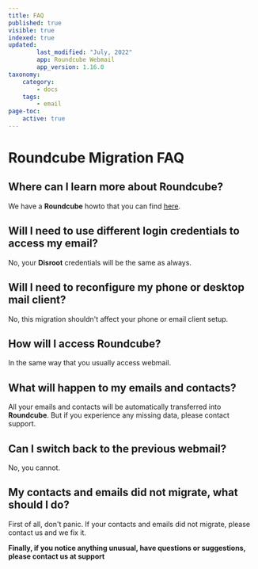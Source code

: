 ```yaml
---
title: FAQ
published: true
visible: true
indexed: true
updated:
        last_modified: "July, 2022"
        app: Roundcube Webmail
        app_version: 1.16.0
taxonomy:
    category:
        - docs
    tags:
        - email
page-toc:
    active: true
---
```


# Roundcube Migration FAQ

## Where can I learn more about Roundcube?
We have a **Roundcube** howto that you can find [here](../../roundcube).

## Will I need to use different login credentials to access my email?
No, your **Disroot** credentials will be the same as always.

## Will I need to reconfigure my phone or desktop mail client?
No, this migration shouldn't affect your phone or email client setup.

## How will I access Roundcube?
In the same way that you usually access webmail.

## What will happen to my emails and contacts?
All your emails and contacts will be automatically transferred into **Roundcube**. But if you experience any missing data, please contact support.

## Can I switch back to the previous webmail?
No, you cannot.

## My contacts and emails did not migrate, what should I do?
First of all, don't panic. If your contacts and emails did not migrate, please contact us and we fix it.

**Finally, if you notice anything unusual, have questions or suggestions, please contact us at support**
